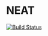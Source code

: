 # NEAT

[![Build Status](https://travis-ci.org/Andy-P/NEAT.jl.svg?branch=master)](https://travis-ci.org/Andy-P/NEAT.jl)
